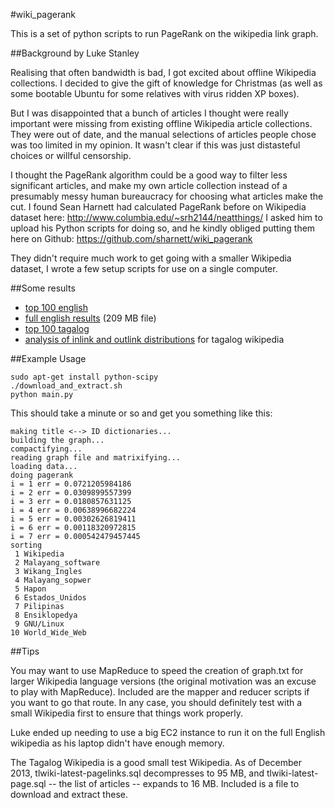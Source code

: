 #wiki_pagerank

This is a set of python scripts to run PageRank on the wikipedia link graph. 

##Background by Luke Stanley

Realising that often bandwidth is bad, I got excited about offline Wikipedia
collections.  I decided to give the gift of knowledge for Christmas (as well as
some bootable Ubuntu for some relatives with virus ridden XP boxes).

But I was disappointed that a bunch of articles I thought were really important
were missing from existing offline Wikipedia article collections. They were out
of date, and the manual selections of articles people chose was too limited in
my opinion.  It wasn't clear if this was just distasteful choices or willful
censorship.

I thought the PageRank algorithm could be a good way to filter less significant
articles, and make my own article collection instead of a presumably messy
human bureaucracy for choosing what articles make the cut.  I found Sean
Harnett had calculated PageRank before on Wikipedia dataset here:
http://www.columbia.edu/~srh2144/neatthings/ I asked him to upload his Python
scripts for doing so, and he kindly obliged putting them here on Github:
https://github.com/sharnett/wiki_pagerank

They didn't require much work to get going with a smaller Wikipedia dataset, I
wrote a few setup scripts for use on a single computer.

##Some results

* [top 100 english](https://gist.github.com/sharnett/8089331)
* [full english results](https://ia601006.us.archive.org/27/items/en_wikipedia_article_titles_by_pagerank_dated_20131202.txt/en_wikipedia_article_titles_by_pagerank.txt) (209 MB file)
* [top 100 tagalog](https://gist.github.com/sharnett/8089293)
* [analysis of inlink and outlink distributions](http://nbviewer.ipython.org/github/sharnett/wiki_pagerank/blob/master/tagalog%20inlink%20and%20outlink%20distributions.ipynb) for tagalog wikipedia

##Example Usage

    sudo apt-get install python-scipy
    ./download_and_extract.sh
    python main.py

This should take a minute or so and get you something like this:

    making title <--> ID dictionaries...
    building the graph...
    compactifying...
    reading graph file and matrixifying...
    loading data...
    doing pagerank
    i = 1 err = 0.0721205984186
    i = 2 err = 0.0309899557399
    i = 3 err = 0.0180857631125
    i = 4 err = 0.00638996682224
    i = 5 err = 0.00302626819411
    i = 6 err = 0.00118320972815
    i = 7 err = 0.000542479457445
    sorting
     1 Wikipedia
     2 Malayang_software
     3 Wikang_Ingles
     4 Malayang_sopwer
     5 Hapon
     6 Estados_Unidos
     7 Pilipinas
     8 Ensiklopedya
     9 GNU/Linux
    10 World_Wide_Web

##Tips

You may want to use MapReduce to speed the creation of graph.txt for
larger Wikipedia language versions (the original motivation was an excuse to
play with MapReduce). Included are the mapper and reducer scripts if you want
to go that route. In any case, you should definitely test with a small
Wikipedia first to ensure that things work properly.

Luke ended up needing to use a big EC2 instance to run it on the full English
wikipedia as his laptop didn't have enough memory.

The Tagalog Wikipedia is a good small test Wikipedia.  As of December 2013,
tlwiki-latest-pagelinks.sql decompresses to 95 MB, and tlwiki-latest-page.sql --
the list of articles -- expands to 16 MB.  Included is a file to download and
extract these.
